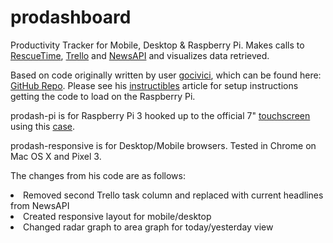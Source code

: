 # prodashboard
Productivity Tracker for Mobile, Desktop &amp; Raspberry Pi. Makes calls to <a href="https://www.rescuetime.com">RescueTime</a>, <a href="https://www.trello.com">Trello</a> and <a href="https://newsapi.org">NewsAPI</a> and visualizes data retrieved.

Based on code originally written by user <a href="https://github.com/gocivici">gocivici</a>, which can be found here: <a href="https://github.com/gocivici/productivity-tracker">GitHub Repo</a>. Please see his <a href="https://www.instructables.com/id/Productivity-Tracker-Powered-by-Raspberry-Pi/">instructibles</a> article for setup instructions getting the code to load on the Raspberry Pi. 

prodash-pi is for Raspberry Pi 3 hooked up to the official 7" <a href="https://www.amazon.com/gp/product/B0153R2A9I/ref=oh_aui_detailpage_o00_s00?ie=UTF8&psc=1">touchscreen</a> using this <a href="https://www.amazon.com/gp/product/B01HV97F64/ref=oh_aui_detailpage_o00_s00?ie=UTF8&psc=1">case</a>. 

prodash-responsive is for Desktop/Mobile browsers. Tested in Chrome on Mac OS X and Pixel 3.

The changes from his code are as follows: 
<li>Removed second Trello task column and replaced with current headlines from NewsAPI</li>
<li>Created responsive layout for mobile/desktop</li>
<li>Changed radar graph to area graph for today/yesterday view</li>





